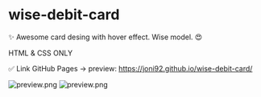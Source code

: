 # wise-debit-card 
✨ Awesome card desing with hover effect. Wise model. 😍 

HTML & CSS ONLY

✅ Link GitHub Pages -> preview: https://joni92.github.io/wise-debit-card/


![preview.png](https://github.com/Joni92/wise-debit-card/blob/main/preview01.png)
![preview.png](https://github.com/Joni92/wise-debit-card/blob/main/preview02.png)
